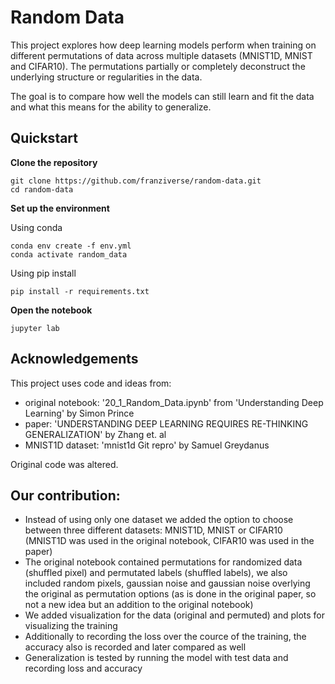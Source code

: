 # Random Data

This project explores how deep learning models perform when training on different permutations of data across multiple datasets (MNIST1D, MNIST and CIFAR10). The permutations partially or completely deconstruct the underlying structure or regularities in the data.  

The goal is to compare how well the models can still learn and fit the data and what this means for the ability to generalize.

## Quickstart
**Clone the repository**  

```
git clone https://github.com/franziverse/random-data.git
cd random-data
```

**Set up the environment**  

Using conda  

```
conda env create -f env.yml
conda activate random_data
```

Using pip install  

```
pip install -r requirements.txt
```

**Open the notebook**  

```
jupyter lab
```

 
## Acknowledgements

This project uses code and ideas from:

- original notebook: '20_1_Random_Data.ipynb' from 'Understanding Deep Learning' by Simon Prince
- paper: 'UNDERSTANDING DEEP LEARNING REQUIRES RE-THINKING GENERALIZATION' by Zhang et. al
- MNIST1D dataset: 'mnist1d Git repro' by Samuel Greydanus

Original code was altered.


## Our contribution:

- Instead of using only one dataset we added the option to choose between three different datasets: MNIST1D, MNIST or CIFAR10 (MNIST1D was used in the original notebook, CIFAR10 was used in the paper)
- The original notebook contained permutations for randomized data (shuffled pixel) and permutated labels (shuffled labels), we also included random pixels, gaussian noise and gaussian noise overlying the original as permutation options (as is done in the original paper, so not a new idea but an addition to the original notebook)
- We added visualization for the data (original and permuted) and plots for visualizing the training
- Additionally to recording the loss over the cource of the training, the accuracy also is recorded and later compared as well
- Generalization is tested by running the model with test data and recording loss and accuracy
